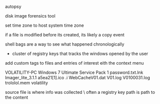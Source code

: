 autopsy

disk image forensics tool



set time zone to host system time zone 



if a file is modified before its created, its likely a copy event 




shell bags are a way to see what happened chronologically 

- cluster of registry keys that tracks the windows opened by the user



add custom tags to files and entries of interest eith the context menu 


VOLATILITY-PC
Windows 7 Ultimate Service Pack 1 
password.txt.lnk
Imager_lite_3.1.1
a5ea21[1].ico
.i
WebCacheV01.dat
V01.log
V0100031.log
trololol.mem
volatility 


source file is where info was collected \ often a registry key
path is path to the content